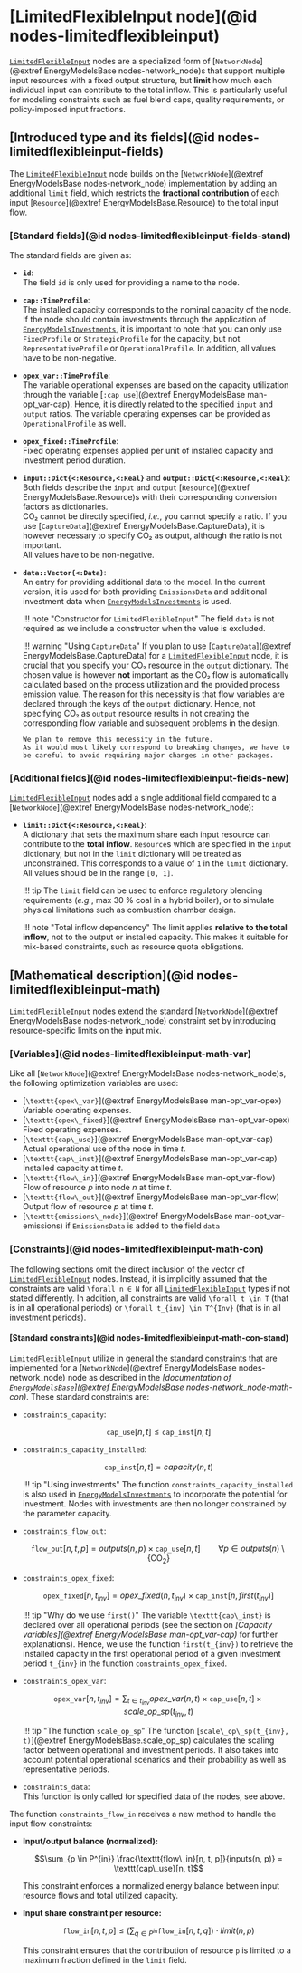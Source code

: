 # [LimitedFlexibleInput node](@id nodes-limitedflexibleinput)

[`LimitedFlexibleInput`](@ref) nodes are a specialized form of [`NetworkNode`](@extref EnergyModelsBase nodes-network_node)s that support multiple input resources with a fixed output structure, but **limit** how much each individual input can contribute to the total inflow.
This is particularly useful for modeling constraints such as fuel blend caps, quality requirements, or policy-imposed input fractions.

## [Introduced type and its fields](@id nodes-limitedflexibleinput-fields)

The [`LimitedFlexibleInput`](@ref) node builds on the [`NetworkNode`](@extref EnergyModelsBase nodes-network_node) implementation by adding an additional `limit` field, which restricts the **fractional contribution** of each input [`Resource`](@extref EnergyModelsBase.Resource) to the total input flow.

### [Standard fields](@id nodes-limitedflexibleinput-fields-stand)

The standard fields are given as:

- **`id`**:\
  The field `id` is only used for providing a name to the node.
- **`cap::TimeProfile`**:\
  The installed capacity corresponds to the nominal capacity of the node.\
  If the node should contain investments through the application of [`EnergyModelsInvestments`](https://energymodelsx.github.io/EnergyModelsInvestments.jl/), it is important to note that you can only use `FixedProfile` or `StrategicProfile` for the capacity, but not `RepresentativeProfile` or `OperationalProfile`.
  In addition, all values have to be non-negative.
- **`opex_var::TimeProfile`**:\
  The variable operational expenses are based on the capacity utilization through the variable [`:cap_use`](@extref EnergyModelsBase man-opt_var-cap).
  Hence, it is directly related to the specified `input` and `output` ratios.
  The variable operating expenses can be provided as `OperationalProfile` as well.
- **`opex_fixed::TimeProfile`**:\
  Fixed operating expenses applied per unit of installed capacity and investment period duration.
- **`input::Dict{<:Resource,<:Real}`** and **`output::Dict{<:Resource,<:Real}`**:\
  Both fields describe the `input` and `output` [`Resource`](@extref EnergyModelsBase.Resource)s with their corresponding conversion factors as dictionaries.\
  CO₂ cannot be directly specified, *i.e.*, you cannot specify a ratio.
  If you use [`CaptureData`](@extref EnergyModelsBase.CaptureData), it is however necessary to specify CO₂ as output, although the ratio is not important.\
  All values have to be non-negative.
- **`data::Vector{<:Data}`**:\
  An entry for providing additional data to the model.
  In the current version, it is used for both providing `EmissionsData` and additional investment data when [`EnergyModelsInvestments`](https://energymodelsx.github.io/EnergyModelsInvestments.jl/) is used.

  !!! note "Constructor for `LimitedFlexibleInput`"
      The field `data` is not required as we include a constructor when the value is excluded.

  !!! warning "Using `CaptureData`"
      If you plan to use [`CaptureData`](@extref EnergyModelsBase.CaptureData) for a [`LimitedFlexibleInput`](@ref) node, it is crucial that you specify your CO₂ resource in the `output` dictionary.
      The chosen value is however **not** important as the CO₂ flow is automatically calculated based on the process utilization and the provided process emission value.
      The reason for this necessity is that flow variables are declared through the keys of the `output` dictionary.
      Hence, not specifying CO₂ as `output` resource results in not creating the corresponding flow variable and subsequent problems in the design.

      We plan to remove this necessity in the future.
      As it would most likely correspond to breaking changes, we have to be careful to avoid requiring major changes in other packages.

### [Additional fields](@id nodes-limitedflexibleinput-fields-new)

[`LimitedFlexibleInput`](@ref) nodes add a single additional field compared to a [`NetworkNode`](@extref EnergyModelsBase nodes-network_node):

- **`limit::Dict{<:Resource,<:Real}`**:\
  A dictionary that sets the maximum share each input resource can contribute to the **total inflow**.
  `Resource`s which are specified in the `input` dictionary, but not in the `limit` dictionary will be treated as unconstrained.
  This corresponds to a value of ``1`` in the `limit` dictionary.
  All values should be in the range ``[0, 1]``.

  !!! tip
      The `limit` field can be used to enforce regulatory blending requirements (*e.g.*, max 30 % coal in a hybrid boiler), or to simulate physical limitations such as combustion chamber design.

  !!! note "Total inflow dependency"
      The limit applies **relative to the total inflow**, not to the output or installed capacity.
      This makes it suitable for mix-based constraints, such as resource quota obligations.

## [Mathematical description](@id nodes-limitedflexibleinput-math)

[`LimitedFlexibleInput`](@ref) nodes extend the standard [`NetworkNode`](@extref EnergyModelsBase nodes-network_node) constraint set by introducing resource-specific limits on the input mix.

### [Variables](@id nodes-limitedflexibleinput-math-var)

Like all [`NetworkNode`](@extref EnergyModelsBase nodes-network_node)s, the following optimization variables are used:

- [``\texttt{opex\_var}``](@extref EnergyModelsBase man-opt_var-opex) \
  Variable operating expenses.
- [``\texttt{opex\_fixed}``](@extref EnergyModelsBase man-opt_var-opex) \
  Fixed operating expenses.
- [``\texttt{cap\_use}``](@extref EnergyModelsBase man-opt_var-cap) \
  Actual operational use of the node in time $t$.
- [``\texttt{cap\_inst}``](@extref EnergyModelsBase man-opt_var-cap) \
  Installed capacity at time $t$.
- [``\texttt{flow\_in}``](@extref EnergyModelsBase man-opt_var-flow) \
  Flow of resource $p$ into node $n$ at time $t$.
- [``\texttt{flow\_out}``](@extref EnergyModelsBase man-opt_var-flow) \
  Output flow of resource $p$ at time $t$.
- [``\texttt{emissions\_node}``](@extref EnergyModelsBase man-opt_var-emissions) if `EmissionsData` is added to the field `data`

### [Constraints](@id nodes-limitedflexibleinput-math-con)

The following sections omit the direct inclusion of the vector of [`LimitedFlexibleInput`](@ref) nodes.
Instead, it is implicitly assumed that the constraints are valid ``\forall n ∈ N`` for all [`LimitedFlexibleInput`](@ref) types if not stated differently.
In addition, all constraints are valid ``\forall t \in T`` (that is in all operational periods) or ``\forall t_{inv} \in T^{Inv}`` (that is in all investment periods).

#### [Standard constraints](@id nodes-limitedflexibleinput-math-con-stand)

[`LimitedFlexibleInput`](@ref) utilize in general the standard constraints that are implemented for a [`NetworkNode`](@extref EnergyModelsBase nodes-network_node) node as described in the *[documentation of `EnergyModelsBase`](@extref EnergyModelsBase nodes-network_node-math-con)*.
These standard constraints are:

- `constraints_capacity`:

  ```math
  \texttt{cap\_use}[n, t] \leq \texttt{cap\_inst}[n, t]
  ```

- `constraints_capacity_installed`:

  ```math
  \texttt{cap\_inst}[n, t] = capacity(n, t)
  ```

  !!! tip "Using investments"
      The function `constraints_capacity_installed` is also used in [`EnergyModelsInvestments`](https://energymodelsx.github.io/EnergyModelsInvestments.jl/) to incorporate the potential for investment.
      Nodes with investments are then no longer constrained by the parameter capacity.

- `constraints_flow_out`:

  ```math
  \texttt{flow\_out}[n, t, p] =
  outputs(n, p) \times \texttt{cap\_use}[n, t]
  \qquad \forall p \in outputs(n) \setminus \{\text{CO}_2\}
  ```

- `constraints_opex_fixed`:

  ```math
  \texttt{opex\_fixed}[n, t_{inv}] = opex\_fixed(n, t_{inv}) \times \texttt{cap\_inst}[n, first(t_{inv})]
  ```

  !!! tip "Why do we use `first()`"
      The variable ``\texttt{cap\_inst}`` is declared over all operational periods (see the section on *[Capacity variables](@extref EnergyModelsBase man-opt_var-cap)* for further explanations).
      Hence, we use the function ``first(t_{inv})`` to retrieve the installed capacity in the first operational period of a given investment period ``t_{inv}`` in the function `constraints_opex_fixed`.

- `constraints_opex_var`:

  ```math
  \texttt{opex\_var}[n, t_{inv}] = \sum_{t \in t_{inv}} opex\_var(n, t) \times \texttt{cap\_use}[n, t] \times scale\_op\_sp(t_{inv}, t)
  ```

  !!! tip "The function `scale_op_sp`"
      The function [``scale\_op\_sp(t_{inv}, t)``](@extref EnergyModelsBase.scale_op_sp) calculates the scaling factor between operational and investment periods.
      It also takes into account potential operational scenarios and their probability as well as representative periods.

- `constraints_data`:\
  This function is only called for specified data of the nodes, see above.

The function `constraints_flow_in` receives a new method to handle the input flow constraints:

- **Input/output balance (normalized):**

  ```math
  \sum_{p \in P^{in}} \frac{\texttt{flow\_in}[n, t, p]}{inputs(n, p)} =
  \texttt{cap\_use}[n, t]
  ```

  This constraint enforces a normalized energy balance between input resource flows and total utilized capacity.

- **Input share constraint per resource:**

  ```math
  \texttt{flow\_in}[n, t, p] \leq
  \left(\sum_{q \in P^{in}} \texttt{flow\_in}[n, t, q]\right) \cdot limit(n, p)
  ```

  This constraint ensures that the contribution of resource ``p`` is limited to a maximum fraction defined in the `limit` field.
